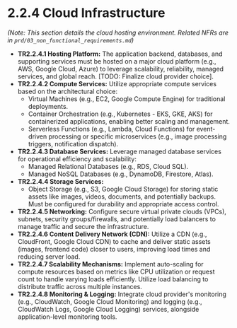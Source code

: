 # **2.2.4 Cloud Infrastructure**

*(Note: This section details the cloud hosting environment. Related NFRs are in `prd/03_non_functional_requirements.md`)*

*   **TR2.2.4.1 Hosting Platform:** The application backend, databases, and supporting services must be hosted on a major cloud platform (e.g., AWS, Google Cloud, Azure) to leverage scalability, reliability, managed services, and global reach. [TODO: Finalize cloud provider choice].
*   **TR2.2.4.2 Compute Services:** Utilize appropriate compute services based on the architectural choice:
    *   Virtual Machines (e.g., EC2, Google Compute Engine) for traditional deployments.
    *   Container Orchestration (e.g., Kubernetes - EKS, GKE, AKS) for containerized applications, enabling better scaling and management.
    *   Serverless Functions (e.g., Lambda, Cloud Functions) for event-driven processing or specific microservices (e.g., image processing triggers, notification dispatch).
*   **TR2.2.4.3 Database Services:** Leverage managed database services for operational efficiency and scalability:
    *   Managed Relational Databases (e.g., RDS, Cloud SQL).
    *   Managed NoSQL Databases (e.g., DynamoDB, Firestore, Atlas).
*   **TR2.2.4.4 Storage Services:**
    *   Object Storage (e.g., S3, Google Cloud Storage) for storing static assets like images, videos, documents, and potentially backups. Must be configured for durability and appropriate access control.
*   **TR2.2.4.5 Networking:** Configure secure virtual private clouds (VPCs), subnets, security groups/firewalls, and potentially load balancers to manage traffic and secure the infrastructure.
*   **TR2.2.4.6 Content Delivery Network (CDN):** Utilize a CDN (e.g., CloudFront, Google Cloud CDN) to cache and deliver static assets (images, frontend code) closer to users, improving load times and reducing server load.
*   **TR2.2.4.7 Scalability Mechanisms:** Implement auto-scaling for compute resources based on metrics like CPU utilization or request count to handle varying loads efficiently. Utilize load balancing to distribute traffic across multiple instances.
*   **TR2.2.4.8 Monitoring & Logging:** Integrate cloud provider's monitoring (e.g., CloudWatch, Google Cloud Monitoring) and logging (e.g., CloudWatch Logs, Google Cloud Logging) services, alongside application-level monitoring tools.
